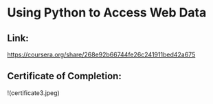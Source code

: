 
# Using Python to Access Web Data

## Link:
https://coursera.org/share/268e92b66744fe26c241911bed42a675



## Certificate of Completion:
!(certificate3.jpeg)